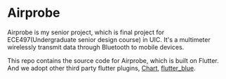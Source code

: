 # Airprobe

Airprobe is my senior project, which is final project for ECE497(Undergraduate senior design course) in UIC. It's a multimeter wirelessly transmit data through Bluetooth to mobile devices.

This repo contains the source code for Airprobe, which is built on Flutter. And we adopt other third party flutter plugins, [Chart](https://github.com/google/charts), [flutter_blue](https://github.com/pauldemarco/flutter_blue).


